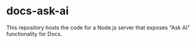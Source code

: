 # docs-ask-ai
This repository hosts the code for a Node.js server that exposes "Ask AI" functionality for Docs.

